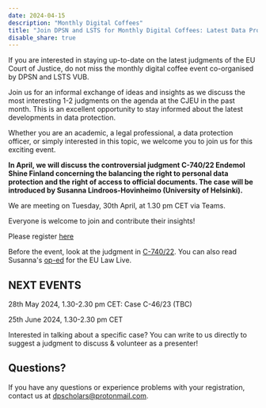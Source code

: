 ```yaml
---
date: 2024-04-15
description: "Monthly Digital Coffees"
title: "Join DPSN and LSTS for Monthly Digital Coffees: Latest Data Protection Judgments from CJEU on 30 April 2024"
disable_share: true
---
```


If you are interested in staying up-to-date on the latest judgments of the EU Court of Justice, 
do not miss the monthly digital coffee event co-organised by DPSN and LSTS VUB.

Join us for an informal exchange of ideas and insights as we discuss the most interesting 1-2 judgments on the agenda at the CJEU in the past
month. This is an excellent opportunity to stay informed about the latest developments in data protection.

 

Whether you are an academic, a legal professional, a data protection officer, or simply interested in this topic, 
we welcome you to join us for this exciting event.

 

**In April, we will discuss the controversial judgment C-740/22  Endemol Shine Finland concerning the balancing the right to personal data protection
and the right of access to official documents. The case will be introduced by Susanna Lindroos-Hovinheimo (University of Helsinki).**

 

We are meeting on Tuesday, 30th April, at 1.30 pm CET via Teams.

Everyone is welcome to join and contribute their insights!

Please register [here](https://events.teams.microsoft.com/event/91b740b4-d495-46fa-98d9-e511525e1599@d3f434ee-643c-409f-94aa-6db2f23545ce)

Before the event, look at the judgment in [C-740/22](https://curia.europa.eu/juris/document/document.jsf?text=&docid=283530&pageIndex=0&doclang=EN&mode=lst&dir=&occ=first&part=1&cid=2248261).
You can also read Susanna's [op-ed](https://eulawlive.com/op-ed-the-principle-of-openness-gives-way-to-data-protection-judgment-in-case-c-740-22-endemol-shine-by-susanna-lindroos-hovinheimo/) for the EU Law Live.

## NEXT EVENTS ##
28th May 2024, 1.30-2.30 pm CET: Case C-46/23 (TBC)

25th June 2024, 1.30-2.30 pm CET

Interested in talking about a specific case? You can write to us directly to suggest a judgment to discuss & volunteer as a presenter!

## Questions? ##

If you have any questions or experience problems with your registration, contact us at
[dpscholars@protonmail.com](mailto:dpscholars@protonmail.com).
